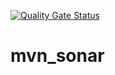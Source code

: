 [![Quality Gate Status](http://3.101.127.46:9000/api/project_badges/measure?project=sonar_test%3Acom.sonar.maven&metric=alert_status)](http://3.101.127.46:9000/dashboard?id=sonar_test%3Acom.sonar.maven)
# mvn_sonar
